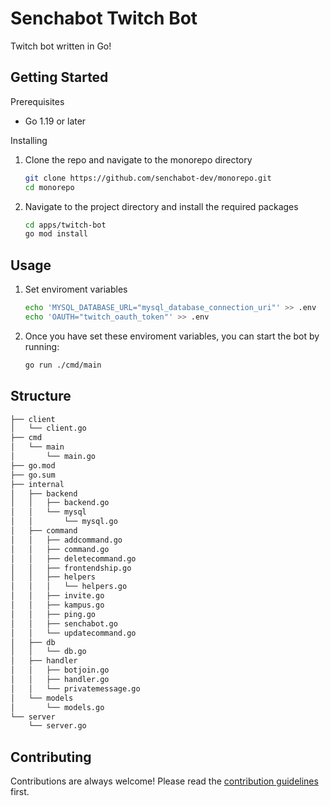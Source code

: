 # Senchabot Twitch Bot

Twitch bot written in Go!

## Getting Started

Prerequisites

* Go 1.19 or later

Installing

1. Clone the repo and navigate to the monorepo directory
   ```sh
   git clone https://github.com/senchabot-dev/monorepo.git
   cd monorepo
   ```

2. Navigate to the project directory and install the required packages
   ```sh
   cd apps/twitch-bot
   go mod install
   ```

## Usage

1. Set enviroment variables
   ```sh
   echo 'MYSQL_DATABASE_URL="mysql_database_connection_uri"' >> .env
   echo 'OAUTH="twitch_oauth_token"' >> .env
   ```

2. Once you have set these enviroment variables, you can start the bot by running:
   ```sh
   go run ./cmd/main
   ```

## Structure

```bash
├── client
│   └── client.go
├── cmd
│   └── main
│       └── main.go
├── go.mod
├── go.sum
├── internal
│   ├── backend
│   │   ├── backend.go
│   │   └── mysql
│   │       └── mysql.go
│   ├── command
│   │   ├── addcommand.go
│   │   ├── command.go
│   │   ├── deletecommand.go
│   │   ├── frontendship.go
│   │   ├── helpers
│   │   │   └── helpers.go
│   │   ├── invite.go
│   │   ├── kampus.go
│   │   ├── ping.go
│   │   ├── senchabot.go
│   │   └── updatecommand.go
│   ├── db
│   │   └── db.go
│   ├── handler
│   │   ├── botjoin.go
│   │   ├── handler.go
│   │   └── privatemessage.go
│   └── models
│       └── models.go
└── server
    └── server.go
```

## Contributing
Contributions are always welcome! Please read the [contribution guidelines](./CONTRIBUTING.md) first.
